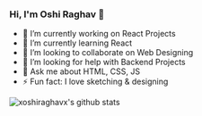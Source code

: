 ### Hi, I'm Oshi Raghav 👋

- 🔭 I’m currently working on React Projects
- 🌱 I’m currently learning React
- 👯 I’m looking to collaborate on Web Designing
- 🤔 I’m looking for help with Backend Projects
- 💬 Ask me about HTML, CSS, JS
- ⚡ Fun fact: I love sketching & designing  

![xoshiraghavx's github stats](https://github-readme-stats.vercel.app/api?username=xoshiraghavx)
